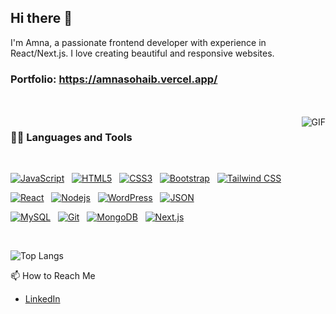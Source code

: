 ## Hi there 👋

I'm Amna, a passionate frontend developer with experience in React/Next.js. I love creating beautiful and responsive websites.

### Portfolio: https://amnasohaib.vercel.app/

<br />
<br />

<img align="right" alt="GIF" src="[https://media.giphy.com/media/836HiJc7pgzy8iNXCn/giphy.gif](https://cdn.dribbble.com/users/416610/screenshots/4801105/media/be031f8d02ca8cc404d44be54ee2c493.gif)" />
<!--  <img align="right" alt="GIF" src="https://media.giphy.com/media/836HiJc7pgzy8iNXCn/giphy.gif" /> -->
  
### 👨‍💻 Languages and Tools

<br />

[![JavaScript](https://img.shields.io/badge/-JavaScript-black?style=flat&logo=javascript&link=https://github.com/amnasohaib)](https://github.com/amnasohaib)
&nbsp;
[![HTML5](https://img.shields.io/badge/-HTML5-E34F26?style=flat&logo=html5&logoColor=white&link=https://github.com/amnasohaib)](https://github.com/amnasohaib)
&nbsp;
[![CSS3](https://img.shields.io/badge/-CSS3-1572B6?style=flat&logo=css3&link=https://github.com/amnasohaib)](https://github.com/amnasohaib)
&nbsp;
[![Bootstrap](https://img.shields.io/badge/-Bootstrap-563D7C?style=flat&logo=bootstrap&link=https://github.com/amnasohaib)](https://github.com/amnasohaib)
&nbsp;
[![Tailwind CSS](https://img.shields.io/badge/-Tailwind%20CSS-38B2AC?style=flat&logo=tailwind-css&logoColor=white&link=https://github.com/amnasohaib)](https://github.com/amnasohaib)


[![React](https://img.shields.io/badge/-React-black?style=flat&logo=react&link=https://github.com/amnasohaib)](https://github.com/amnasohaib)
&nbsp;
[![Nodejs](https://img.shields.io/badge/-Nodejs-green?style=flat&logo=Node.js&link=https://github.com/amnasohaib)](https://github.com/amnasohaib)
&nbsp;
[![WordPress](https://img.shields.io/badge/-WordPress-blue?style=flat&logo=wordpress&link=https://github.com/amnasohaib)](https://github.com/amnasohaib)
&nbsp;
[![JSON](https://img.shields.io/badge/-json-02569B?style=flat&logo=json&link=https://github.com/amnasohaib)](https://github.com/amnasohaib)

[![MySQL](https://img.shields.io/badge/-MySQL-black?style=flat&logo=mysql&link=https://github.com/amnasohaib)](https://github.com/amnasohaib)
&nbsp;
[![Git](https://img.shields.io/badge/-Git-black?style=flat&logo=git&link=https://github.com/amnasohaib)](https://github.com/amnasohaib)
&nbsp;
[![MongoDB](https://img.shields.io/badge/-MongoDB-FCA121?style=flat&logo=mongodb&link=https://github.com/amnasohaib)](https://github.com/amnasohaib)
&nbsp;
[![Next.js](https://img.shields.io/badge/-Next.js-black?style=flat&logo=next.js)](https://github.com/amnasohaib)

<br />

![Top Langs](https://github-readme-stats.vercel.app/api/top-langs/?username=amnasohaib&layout=compact)

📫 How to Reach Me
- [LinkedIn](https://www.linkedin.com/in/amna-sohaib-430a6b25b/)

<!--
**amnasohaib/amnasohaib** is a ✨ _special_ ✨ repository because its `README.md` (this file) appears on your GitHub profile.

Here are some ideas to get you started:

- 🔭 I’m currently working on ...
- 🌱 I’m currently learning ...
- 👯 I’m looking to collaborate on ...
- 🤔 I’m looking for help with ...
- 💬 Ask me about ...
- 📫 How to reach me: ...
- 😄 Pronouns: ...
- ⚡ Fun fact: ...
-->
